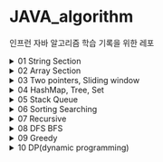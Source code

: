 # JAVA_algorithm

인프런 자바 알고리즘 학습 기록을 위한 레포

<details>
<summary>01 String Section</summary>
<div markdown="1">

### 01-01 
- FindChar
- 문자열 안에서 특정 문자 찾는 문제
- 자바는 String에 대해서 for each 지원 안함 String의 메소드를 사용하여 char Array로 바꿀 수 있음! 바꿔서 enumeration controll 하자
- Character 클래스에 (Wrapper class) 여러 유용한 static method있다! 눈에 띌 때마다 정리하자 
```java
c = sc.next().charAt(0); //캐릭터는 이렇게 입력받기
String.toCharArray(); //문자열을 캐릭터의 배열로! 향상된 for문에 유용
Character.toLowerCase(c); //캐릭터를 소문자로 
```
### 01-02
- UpperLowerTrans
- 문자열의 대소문자 반전시키는 문제  
- char와 integer는 compatible 하다는 점을 이용하여 문제 풀 수도 있음
  - 즉 아스키 코드로 가능하다는 말
  - 대문자는 아스키코드 65 < c < 90
  - 소문자는 아스키코드 97 < c < 122
```java
//빈문자열에 붙여넣기 신공! 유용하게 쓰이는 편
//Stirng에서는 +연산자가 오버로딩 되니까.. 빈 문자열 만들어 놓고 정답을 붙여나갈 수 있다.
String answer = "";
```
### 01-03
- LongestWord
- 입력된 문장 속 가장 길이가 긴 단어 찾는 문제 
- 최댓값 알고리즘 -> max를 갱신해나가는 방식으로 풀 수 있다. 
- 문자열을 받아서 그 안의 단어들을 어떻게 tokenize해나갈 것인가? 
  1. str.split(" ") String[] 를 반환한다. 다만 스플릿 하는 문자가 여러개 이어져 있을 경우 배열에 빈문자열로써 포함 시킨다
  2. indexOf()의 연속적 사용
```java
//첫번째 방법
String[] str_arr = str.split(" ");

//두번째 방법 indexOf는 못찾으면 -1 반환하기에
while(str.indexOf(" ") != -1) {
    //substring 을 통해 잘라나간다.
}
```
### 01-04 
- ReverseWord
- 문자열 뒤집기
- 자바에서 스트링에 대한 연산을 한다면 객체가 수정되는 것이 아니라 새로운 객체가 계속해서 만들어짐
- 프로그래밍 언어론 관점에서 자바는 primitive 타입이 아닌 클래스 타입에 대해서는 referential value model을 사용하기 때문
- String Builder는 인자로 받은 문자열에 대해 여러가지 연산을 제공하며 객체를 효율적인 방법으로 사용한다
- 마구 만들어내지 않음

```java
//1. StringBuilder 클래스 사용
//StringBuilder 생성하고 인자로 넘긴 String에 대해 reverse메소드 적용 toString으로 찍어본다.
StringBuilder stbd = new StringBuilder(s);
stbd.reverse().toString();
//2. char단위 스왑하며 reverse하기
while (lt < rt) { //문자열의 길이가 홀수든 짝수든 상관없다
    tmp = str[lt];
    str[lt] = str[rt];
    str[rt] = tmp;
    lt++;
    rt--;
}
//다양한 primitve타입을 String으로 캐스트해주는 valueOf메소드 
String s = String.valueOf(str);
```
### 01-05
- SpecificReverse
- 특정 문자 뒤집기
```java
while (lt < rt) {     
        //알파벳이 아니라면 스왑하지 않는다.
        if (!Character.isAlphabetic(str[lt])) {
            lt++;
            continue;
        } else if (!Character.isAlphabetic(str[rt])) {
            rt--;
            continue;
        }
        tmp = str[lt];
        str[lt] = str[rt];
        str[rt] = tmp;
        lt++;
        rt--;
}
```
### 01-06
- RepeatedDelete
- 문자열에서 중복된 캐릭터 제거하고 출력 (기존의 순서 유지)
- 방법 1
  - Set은 중복이 없다는 점을 이용 (나의 방법)
  - Set.Contians를 통해 지금까지 나왔던 적이 있는 지 확인한다.
- 방법 2
  - indexOf()를 이용
  - 지금 살펴보는 위치의 char가 indexOf로 검색한 위치와 다르다면 처음 나온것이 아님을 이용
```java 
//방법 1
Set<Character> charSet = new HashSet<>();
for (char c : str) {
    //set에 들어있다면 패스
    if (charSet.contains(Character.valueOf(c))) {
        continue;
    }
    //set에 들어있지 않으면 char하나 출력 
    System.out.printf("%c", c);
    charSet.add(c);

}
//방법 2
for (int i = 0; i < str.length; i++) {
    //현재 보고 있는 인덱스와 indexOf를 이용하여 확인한 인덱스가 같다면 처음 나온 것
    //다르다면 처음 나온 것이 아님
    if (i == s.indexOf(s.charAt(i))) {
        System.out.printf("%c", s.charAt(i));
    }
}
```
### 01-07
- PalindromeCheck
- 회문 문자열인지 검사
- 방법 1
  - reverse시키고 String.equals 메소드 사용
- 방법 2 
  - 대칭되는 인덱스 자리끼리 같은지 확인 
```java
while (lt < rt) {
    //인덱스의 대칭되는 자리에 같지 않은게 있으면 palindrom 아님
        if (str.charAt(lt) != str.charAt(rt)) {
            System.out.println("NO");
            return;
        }
        lt++;
        rt--;
}
```
### 01-08
- SpecificPalindrome
- 회문 문자열인지 검사하는 알고리즘 but 특수문자 무시
- 특수문자 제거 방법 1
  - 빈문자열에다가 하나씩 검사하면서 붙여넣기
- 특수문자 제거 방법 2
  - String.replaceAll메소드 이용 정규식으로 해결
```java 
//특수문자 제거 방법 1
//String parsing 
//es는 특수문자를 제외한 문자열을 가지게 된다.
for (int i = 0; i < str.length(); i++) {
    if (!Character.isAlphabetic(chars[i])) {
        continue;
    }
    es += chars[i];
}
//특수문자 제거 방법 2
str.toLowerCase().replaceAll("[^A-Z]", ""); //정규식 이용! 

```
### 01-09
- NumericExtract
- 문자열 사이에서 숫자만 추출해서 '자연수로' 만들기
- 방법 1.
  - 문자열 받고 정규식이용해서 숫자 아닌 것들 거르기
  - Integer.parseInt 혹은 Integer.valueOf로 문자열 정수로 캐스트
- 방법 2. 
  - 문자열 char의 배열로 만들기
  - Character.isDigit사용해서 숫자라면 10 곱해나가면서 더한다. 
```java 
//방법 1
str = str.replaceAll("[^0-9]", "");
System.out.println(Integer.valueOf(str));
//방법 2
for (char c : chars) {
      if (Character.isDigit(c)) {
          answer = (answer * 10) + (c - 48)
      }
}

```
### 01-10
- InterChar
- 문자열과 char가 입력되면 문자열의 각 인덱스에서 문자까지 최소로 떨어진 거리가 얼마인지 찾기

```java
for (int i = 0; i < str.length; i++) {
        int cnt = 0;
        lt = i;
        rt = i;
        //그 자리에 찾는게 있다면 거리는 0
        if (str[i] == c) {
            System.out.printf("%d ", cnt);
            continue;
        }
        //그렇지 않다면 반복문 진입
        //먼저 왼쪽 오른쪽으로 한칸씩 옮겨서 찾는 문자가 있는지 확인해본다. 
        //왼쪽이든 오른쪽이든 먼저 발견하면 그게 최솟값 출력하고 다음 루프로! 
        while (true) {
            cnt++;
            //인덱스가 유효하다면 왼쪽으로 한칸 옮겨서 우리가 찾는 문자가 있는지 확인해본다.
            if (lt-cnt >= 0 && lt-cnt < str.length) {
                if (str[lt-cnt] == c) {
                System.out.printf("%d ",cnt);
                break;
                }
            }

            //인덱스가 유효하다면 오른쪽으로 한칸 옮겨서 우리가 찾는 문자가 있는지 확인해본다.
            if (rt + cnt >= 0 && rt + cnt < str.length) {
                if (str[rt + cnt] == c) {
                System.out.printf("%d ", cnt);
                break;

                }
            }

        }
}
    
```
### 01-11
- Compress
- 같은 문자가 여러번 반복되면 하나로 출력하고 뒤에 횟수 찍기 (하나일때는 생략)
```java 
for (int i = 1; i < str.length(); i++) {
    //이전 문자와 현재 문자가 같다면 cnt++
    if (str.charAt(i) == prev) {
        cnt++;
    }
    //같지 않다면 cnt가 1인지 그보다 큰지 확인하고 분기
    else {
        //cnt가 1이 아니라면 결과에 덧붙여야 함 
        if (cnt != 1) {
            res += cnt;
        }
        //현재 다른 문자가 나온 상태임
        //다른 문자 res에 붙여주고 prev를 현재 문자로 바꾸고 cnt를 1로 다시 설정 
        res += str.charAt(i);
        prev = str.charAt(i);
        cnt = 1;
    }
}
```
### 01-12
- Crypto
- 암호 변환 문제
- replaceAll을 사용하지 않아도 전부 바꿀 수 있다. 정규식 유무의 차이
- subString(beg, end) 는 beg부터 end-1까지를 자른다. 
```java 

//정규식으로 암호 이진수로 바꾸기 
cryp = cryp.replace('*', '0').replace('#', '1'); 

//char개수 만큼 substring으로 자르고 parseInt이용해서 2진수로 바꾸기
//후에 char로 캐스팅, res에 붙인다.
for (int i = 0; i < cnt; i++) {
    subCryp = cryp.substring(i * 7, i * 7 + 7); //substring의 end index는 두번째 인자 -1 까지
    int ch = Integer.parseInt(subCryp, 2); //두번째 인자가 진법 
    res += (char)ch;
} 
```
</div>
</details>

<details>
<summary>02 Array Section</summary>
<div markdown="1">

### 02-01
- PrintMax
- N개의 정수를 입력받아 자신의 앞수보다 큰 수만 출력하는 프로그램
- 자바는 primitive type에 대해서는 value model of variables를 사용 
- Reference model에 대해서는 reference model of variables를 사용
- 요러한 차이 때문에 Wrapper 클래스 라는 것이 나왔다.
  - primitive 타입은 null 처럼 값이 없다는 것을 표현할 수 없음 또한 컬렉션에서 generic에 primitive type을 사용할 수 없음
  - 이에 wrappe class 등장
- 자바는 shortcut evaluation 지원
```java
int cnt = sc.nextInt();
for (int i = 0; i < cnt; i++) {
    arr.add(sc.nextInt()); //primitive type이 자동으로 boxing되어서 arrayList에 들어간다.
    if (i == 0 || arr.get(i - 1) < arr.get(i)) { //Short cut eval
        System.out.printf("%d ", arr.get(i));
    }
}
```
### 02-02
- VisibleStudent
- 학생들의 키를 담은 배열이 주어졌을 때 맨 앞에서 몇명이 보이는지 찾는다.
- O(n)으로 해결할 수 있다! subMax를 갱신 시켜나간다! 
  - 사실 요게 핵심 안그러면 시간초과 남 
- subMax는 현재 보고 있는 인덱스의 전 학생들 중 가장 큰 키값
  - subMax보다 커야지만 현재 인덱스의 학생이 보인다. 
```java
ArrayList<Integer> arr = new ArrayList<>();
arr.add(sc.nextInt());
subMax = arr.get(0); //맨 앞은 항상 보임 subMax 갱신
res++; //맨 앞은 항상 보임 
for (int i = 1; i < cnt; i++) {
    arr.add(sc.nextInt());
    if (subMax < arr.get(i)) { //현재 보는 학생이 subMax보다 크다면
        subMax = arr.get(i); //subMax갱신
        res++; //보이는 학생 ++
    }
}
System.out.println(res);

```
### 02-03
- Rcs
- 횟수만큼 가위바위보 각 set마다 누가 이겼는지 찾기
- switch문 사용해서 해결
- 프로그래밍 언어론적 생각
  - 왜 switch가 더 유용한가?
  - compiler가 점프할 테이블을 만들어놓고 빠르게 처리할 수 있기 때문
  - 즉 효율적인 타겟코드를 만들어낼 수 있기 때문이다. 일일히 비교하는 것 보다 효율적임 
### 02-04
- Fibonachi
- 재귀적인 방법과 반복문으로 해결하는 방법이 있다는 거 일단 remind하자
- 아래는 배열로 O(n)으로 해결한 것 
- recursion 하더라도 tail recursion 형태이기는 하지만 부담이 되기는 함 
```java
package algorithm_ex.about_array;

import java.util.ArrayList;
import java.util.Scanner;

public class Fibonachi {
    public static void main(String[] args) {
        Scanner sc = new Scanner(System.in);

        int cnt = sc.nextInt();
        ArrayList<Integer> fib = new ArrayList<>();
        fib.add(1);
        fib.add(1);
        for (int i = 2; i < cnt; i++) {
            fib.add(fib.get(i - 1) + fib.get(i - 2));
        }

        for (int n : fib) {
            System.out.printf("%d ", n);
        }
    }
}

```
### 02-05
- PrimeNumber
- 에라토스테네스의 채 
- 주어진 숫자 보다 작은 수 중 소수의 개수 구하기
- bruteforce하게 소수인지 따지면 시간 초과 나온다
- 소수로 확정된 수의 배수는 소수가 아님을 이용하는 것이 에라토스테네스의 채 
  - 작은 소수의 배수들부터 지워나가면 찐 소수만 남는다. 왜? 자기보다 작은 소수의 배수를 지웠는데 소수로 남아있다는 것은 자기보다 작은 수가 자신의 약수가 되지 않았다는 뜻
```java
package algorithm_ex.about_array;

import java.util.ArrayList;
import java.util.Scanner;

public class PrimeNumber {

  public static void main(String[] args) {
    Scanner sc = new Scanner(System.in);
    int num = sc.nextInt();
    int cnt = 0;
    ArrayList<Boolean> eras = new ArrayList<>();

    //에라토스테네스 채 초기화
    eras.add(false);
    eras.add(false);
    for (int i = 2; i <= num; i++) {
      eras.add(true);
    }

    for (int i = 0; i < eras.size(); i++) {
      if (eras.get(i)) {
        //소수의 배수들은 소수가 아님 걸러낸다!
        for (int j = i*2; j <= eras.size(); j += i) {
          eras.set(j, false);
        }
      }
    }

    for (int i = 0; i < eras.size(); i++) {
      if (eras.get(i)) {
        cnt++;
      }
    }
    System.out.println(cnt);

  }

}
```
### 02-06
- ReversePrime
- 주어진 숫자를 뒤집은 숫자가 prime인지 확인하기
```java
/*
뒤집는 방식은 StringBuilder.reverse 쓰든가 아니면 while(lt<rt) 쓰든가
둘 중 하나 골라서 사용하자 나는 두가지 다 실습 해봄
isPrime은 간단하게 구현해도 좋다
 */
public static boolean isPrime(int num) {
        if (num == 0 || num == 1) {
            return false;
        }
        if (num ==2 ) {
            return true;
        }
        for(int i =2;i<num; i++){
            if(num%i==0){
            return false;
        }
    return true;
}
//손코딩으로 풀라고 하면 숫자를 어떻게 뒤집어야 할까?
public static int reverseInt(int num) {
    int tmp = num;
    int res = 0;
    while(tmp>0) {
        res = res*10 + tmp%10;
        tmp = tmp/10;
    }
    return res;
}
```
### 02-07
- CalcScore
- ox문제의 채점을 가중치를 포함해서 (연속 득점은 추가점수가 있다) 계산하기
```java
for (int i = 0; i < cnt; i++) {
    if (sc.nextInt() == 1) {
        score += (++point);
    } else {
        point = 0;
    }
}
System.out.println(score);
```
### 02-08
- Ranking
- 점수 배열 주어지면 배열 순서를 유지한 상태의 등수 구하기
- 이중 반복으로 해결! 
```java
for (int i = 0; i < cnt; i++) {
    int score = arr.get(i);
    int rank = 1;
    for (int j = 0; j < cnt; j++) {
        if (i == j) {
        continue;
        }
        if (score < arr.get(j)) {
            rank++;
        }
    }
    System.out.print(rank + " ");
}

```
### 02-09
- GridMaxSum
- 격자판의 sum 중 가장 큰 sum 구하기
- rowSum과 columnSum, 그리고 diagnolSum을 모두 구하고 그 중 최대를 찾는다.
```java
int subMax = Math.max(dMaxSum, rMaxSum);
int res = Math.max(subMax, cMaxSum);
System.out.println(res);
```


### 02-10
- Ridge
- 2차원 배열에서 봉우리 개수 구하기 (상하좌우보다 크다면 봉우리)
- 조건문 잘세우면 끝
```java
for (int i = 1; i < size-1; i++) {
    for (int j = 1; j < size-1; j++) {
        if (map[i][j] > map[i - 1][j] && map[i][j] > map[i][j - 1] && map[i][j] > map[i + 1][j] && map[i][j] > map[i][j + 1]) {
            cnt++;
        }
    }
}
System.out.println(cnt);
```

### 02-11
- TempPres
- 임시반장 정하기
- 다른 학생과 한번이라도 같은 반이었던 학생이 가장 많은 학생이 임시 반장으로 선정
```java

//i학생과 j학생은 한번이라도 같은 반이었던 적이 있는가?
for (int i = 0; i < size; i++) {
    int cnt = 0;
    for (int j = 0; j < size; j++) {
        if (i == j) {
            continue;
        }
        for (int k = 0; k < 5; k++) {
            if (arr[i][k] == arr[j][k]) {
                cnt++;
                break;
            }
        }
    }
    if (cnt > cmax) {
        cmax = cnt;
        pres = i+1;
    }

}
System.out.println(pres);
```
### 02-12
- Mentor
- 멘토링 가능한 경우의 수
- 문제 꼼꼼히 읽고 파악하는 것이 우선이다는 교훈을 주는 문제 ..
- 또한 문제 내에서 표시하는 학생번호와 나의 인덱스 번호 맞추자 
  - 나는 0번째부터 시작하는데 문제의 입력에서는 1번째 학생이 시작임 .. 맞춰야 함 
```java
//학생들의 모든 경우의 수를 돌며 멘토링이 가능한지 여부 메소드로 확인
int count = 0;
for (int i = 1; i<=num_of_student; i ++) { //i -> mento
    for (int j = 1; j<=num_of_student; j++) { //j -> menti
        if( i==j) continue;
        if(ableToTeach(i,j,test_res)) count++;
    }
}

```

</div>
</details>

<details>
<summary>03 Two pointers, Sliding window </summary>
<div markdown="1">

### 03-01
- TwoPointSort
- 두개의 배열 합병 과정에서 투포인터 사용해서 정렬하기
```java
//한쪽이 끝까지 갈 때 까지
 while (index1 < arr1.size() && index2 < arr2.size()) {
      if (arr1.get(index1) > arr2.get(index2)) {
          res.add(arr2.get(index2));
          index2++;
      } else {
          res.add(arr1.get(index1));
          index1++;
      }
  }
 //한쪽이 끝까지 갔다면 짜투리 이어 붙이기 
  if (index1 == size1) {
      for (int i = index2; i < size2; i++) {
          res.add(arr2.get(i));
      }
  } else if (index2 == size2){
      for (int i = index1; i < size1; i++) {
          res.add(arr1.get(i));
      }
  }

```

### 03-02
- SameElementSort
- 공통원소 구하기
- Arrays.sort, Collections.sort
- 손코딩으로 코딩 구현하는 것도 .. 연습하자
- index1과 index2로 이루어지는 투포인터 알고리즘이 핵심이다.
```java
ArrayList<Integer> res = new ArrayList<>();
while (index1 < arr1.length && index2 < arr2.length) {
    if (arr1[index1] == arr2[index2]) {
        res.add(arr1[index1]);
        index2++;
        index1++;
    } else if (arr1[index1] < arr2[index2]) {
        index1++;
    } else {
        index2++;
    }
}

```
### 03-03
- MaximumSales
- 주어진 윈도우 범위내에서 최대 매출 찾기
- 이중 반복이 아닌 단일 반복으로 가능
- 첫번째를 빼고 끝에를 더함으로써
- 인덱스가 헷갈릴때는 특정 수를 생각해서 해결하자
```java
for (int i = winSize; i < daySize; i++) {
    winSum -= arr.get(i-winSize);
    winSum += arr.get(i);
    if (winSum > maxSale) {
        maxSale = winSum;
    }
}

```
### 03-04
- ContinuousNum
- 연속 부분 수열
- 부분 수열의 시작이 어디냐로 케이스 분류 하는 것이 핵심
- 겹치지 않도록 케이스 분류를 설계단계에서 잘 하면 문제가 쉬워진다.
```java
//가능한 부분 수열을 구할 때 case 나누는 것을 시작 지점으로 나눈다.
//즉 0번째 인덱스에서 시작해서 나올 수 있는 부분수열이 가능한지 따지고
//1번째 인덱스에서 시작해서 나올 수 있는 부분수열이 가능한지 따지는 순으로 쭉쭉 나간다.
for (int i = 0; i < size; i++) {
    int subSum = 0;
    for (int j = i; j < size; j++) {
        subSum += arr.get(j);
        if (subSum == objSum) {
            cnt++;
            break;
        } else if (subSum > objSum) {
            break;
        }

    }
}

```
### 03-05
- ContinuousNumSum
- 연속 부분 수열의 합이 특정 수가 되는 경우의 수 구하기
- 이것도 시작이 어디냐로 케이스 분류
- 절반까지만 돌면 된다.
```java

for (int i = 1; i <= objNum / 2; i++) {
    int subSum = 0;
        for (int j = i; j < objNum; j++) {
            subSum += j;
            if (subSum == objNum) {
                cnt++;
                break;
            }
            if (subSum > objNum) {
                break;
            }
        }
}

```
### 03-06 
- MaxLength
- 연속 부분 수열 어려웠던 문제...
- 결국 두번째에 풀때에도 예전 코드 보고서야 쓸 수 있었다 
- 생각해보면 쉬운데 내가 이 방법을 쉽게 떠올리지 못함 유의해서 보자
- 결국 이것도 전에 문제들과 비슷하게 어디에서 시작하는 1이 가장 길까를 생각해보면 된다. 
- case 분류가 핵심! 
- case 분류를 하냐 안하냐에 따라 시간복잡도 차이 엄청나다! 

```java 
for (int i = 0; i < size; i++) {
    int num = sc.nextInt();
    arr.add(num);
}
//어디에서 시작하는 1이 가장 긴 1이 나올 수 있을까
//lt로부터 시작해서 찬스를 소모하여 rt까지 만든 연속되는 1의 길이를 확인해 보자
for (int lt = 0; lt < size; lt++) {
    int rt=lt;
    while (uChance < chance && rt<size) { //아직 찬스가 남아있다면 계속
        if (arr.get(rt) == 0) {
            uChance++;
        }
        rt++;
    }
    while (rt < size) {
        if (arr.get(rt) == 0) {
            rt--;
            break;
        } else {
            rt++;
        }
    }
    res = Math.max(res, rt - lt + 1);
    uChance = 0;
}


```

</div>
</details>


<details>
<summary>04 HashMap, Tree, Set </summary>
<div markdown="1">

### 04-01
- ClassPresident
- 해쉬맵을 이용한 학급회장 구하기
- HashMap 사용법을 익히자 
```java
map.get(key); // key값에 해당하는 value를 가져온다
map.getOrDefault(key,0) // key값이 맵에 없다면 0을리턴해라
for (char x : map.keySet()) {
    System.out.println(x + map.get(x))
    //이런식으로 모든 키를 찾아볼 수 있따.
}
map.containsKey(key) // 불타입 리턴 있는지 없는지
map.size // 들어있는 개수
map.remove(key) // key를 삭제함과 동시에 그 키가 가지고 있는 value를 팝한다

```
### 04-02
- Anagram
- 두 문자열이 아나그램인지 판별하기
- 맵하나 만들고 하나의 문자열에 대한 정보 넣는다 <Character, Integer>
- 다른 문자열에 대해 map의 value 줄여나가 본다
- 0이면 아나그램 아니면 아나그램 아님
```java
for (int i = 0; i < s1.length(); i++) {
    map.put(s1.charAt(i), map.getOrDefault(s1.charAt(i), 0) + 1);
}
for (int i = 0; i < s2.length(); i++) {
    map.put(s2.charAt(i), map.getOrDefault(s2.charAt(i),0) - 1);
}

for (Character c : map.keySet()) {
    if (map.get(c) != 0) {
        System.out.println("NO");
        return;
    }
}
System.out.println("YES");
```
### 04-03
- TypeOfSales
- 매출액의 종류
- Window Size가 주어졌을 때 해당 윈도우 안에 매출액의 종류가 몇개인지를 체크
- 윈도우를 한칸씩 옮기며 출력하는 문제
- 이중 포문으로 하면 시간초과
- 단일 for문으로 양 끝값을 건드리며 해결할 수 있다!!! 
- 이중 포문을 단일 포문으로 줄일 수 있다 -> 이걸 알아야 함 
- 뭔말인지 모르겠으면 코드 한번 보라 미래의 나여
```java
for (int i = 0; i < K; i++) {
    int num = arr.get(i);
    map.put(num, map.getOrDefault(num,0) + 1);
}
System.out.print(map.size() + " ");
for (int i = K; i < arr.size(); i++) {
    int num = arr.get(i);
    map.put(num, map.getOrDefault(num, 0) + 1);
    num = arr.get(i - K);
    if (map.get(num) == 1) {
        map.remove(num);
    }
    else {
        map.put(num, map.get(num)-1);
    }
    System.out.print(map.size() + " ");
}

```

### 04-04
- AllAnagram
- Window size만큼의 부분문자열을 모두 구하여 대상 문자열과 아나그램인지 비교
- 아나그램이 몇개인지 세어보자
- 이번에도 '앞을 자르고 뒤를 붙인다'는 개념으로 이중 반복문을 하나의 반복문으로 줄일 수 있음을 배울 수 있었다.
  - window size가 고정이 되면 단일 반복문이 가능하다는 것! 
```java
//이전 문제에서도 활용했었던 알고리즘, 아나그램인지 확인하는 메소드
public static boolean isAnagram(String s1, String s2) {
    Map<Character, Integer> map = new HashMap<>();
    for (int i = 0; i < s1.length(); i++) {
        char key = s1.charAt(i);
        int val = map.getOrDefault(key, 0);
        map.put(key, val + 1);
    }
    for (int i = 0; i < s2.length(); i++) {
        char key = s2.charAt(i);
        int val = map.getOrDefault(key, 0);
        map.put(key, val - 1);
    }
    for (char c : map.keySet()) {
        int val = map.get(c);
        if (val != 0) {
            return false;
        }
    }
    return true;
}
//부분 문자열과 대상 문자열이 아나그램인지 하나씩 확인해나가는 부분
int maxIdx = s1.length();
int startIdx = s2.length();
for (int i = startIdx; i < maxIdx; i++) {
    subString = subString.substring(1) + s1.charAt(i);
    //System.out.println("subString = " + subString);
    if (isAnagram(subString, s2)) {
        cnt++;
    }
}
System.out.println(cnt);

```

### 04-05
- KMax
- 주어진 숫자 중 3개의 숫자를 뽑아 나올 수 있는 모든 경우의 수 중 그 합이 K번째로 큰 수를 찾아라
- 삼중 루프로 모든 경우의 수를 구하면 된다.
- TreeSet을 사용하면 중복이 제거되고 자동으로 정렬 된다 (RedBlackTree)
```java

Set<Integer> sums = new TreeSet<>();
for (int i = 0; i < arr.size(); i++) {
    for (int j = i + 1; j < arr.size(); j++) {
        for (int k = j + 1; k < arr.size(); k++) {
            int sum = arr.get(i) + arr.get(j) + arr.get(k);
            sums.add(sum);
        }
    }
}
if (sums.isEmpty()||sums.size() < K) {
    System.out.println("-1");
    return;
}
Object[] objects = sums.toArray();
int maxIdx = sums.size() - 1;//제일 큰 수
Object object = objects[maxIdx - K + 1];
System.out.println(object);
 
```
</div>
</details>

<details>
<summary>05 Stack Queue </summary>
<div markdown="1">

### 05-01
- BraceCheck
- 올바른 괄호인지 확인
- '(' 가 들어오면 스택에 넣는다.
- ')' 가 들어오면 스택에서 팝한다 팝했을 때 있으면 괄호하나 닫힌것 없으면 괄호 오류
- 루프 끝내고 왔을 때 스택의 사이즈가 0이면 올바른 괄호 구성
- 스택에 남아있는게 있다면 닫히지 못한 괄호가 있음을 의미


닫는 괄호의 짝은 스택의 제일 상단이다. 
```java
//stack의 여러 메소드
stack.push();
stack.pop();
stack.isEmpty(); //boolean 반환

```

### 05-02
- IgnoreBrace
- 괄호 속 문자 제거
- 주구장창 스택에 넣다가 ')'가 들어왔을 경우 stack에 '('가 있는지 확인
  - 있다면 '(' 꺼낼때까지 팝
  - 없다면 걍 stack에 넣는다.

```java
for (int i = 0; i < str.length(); i++) {
        char c = str.charAt(i);
        if (c == ')') {
            if (stack.contains('(')) {
                while (stack.pop() != '(');
                continue;
            }
        }
        stack.push(c);
}
```

### 05-03
- PuppetDraw
- 카카오 기출
- 인형 뽑고 바구니에 담기
- 잘 안되는게 있을 때 출력 적절히 뽑아보며 수정하는 거 완전 능력임 이거 길러야 함 

```java
for (int move : moves) {

    //크레인이 0이 아닌 인형을 발견할 때까지 내려간다.
    for (int i = 0; i < size; i++) {
        if (board[i][move] == 0) {
        continue;
        }
        //여기로 왔다는 것은 0이 아닌 것을 발견하였다는 것 버켓에 넣을 것임 
        //버켓에 들어가게 될 인형의 종류: type
        int type = board[i][move];
        board[i][move] = 0;

        //버켓이 비어있거나 버켓에 맨 위에 담겨있는 인형의 종류가 내가 넣으려는 인형의 종류와 다르다면
        //그냥 넣으면 된다.
        if (bucket.empty() || bucket.peek() != type) {
            bucket.push(type);
            //break해야 된다.. 반복문 돌지 않도록! 이런 부분 빠릿하게 생각해낼 수 있어야.. 
            break;
        } else if (bucket.peek() == type) {
            //넣으려는 인형이 꼭대기에 있는 인형과 일치한다면
            //pop하고 두개가 없어졌음을 명시
              bucket.pop();
              cnt = cnt + 2;
              break;
        }
    }
}
```

### 05-04
- Postfix
- 후위 연산 계산기 만들기
- 캐릭터를 문자로 바꿀 때 48을 빼자 

```java
for (int i = 0; i < calc.length(); i++) {
        int c = calc.charAt(i);
        //숫자가 들어왔을 경우
        if (Character.isDigit(c)) {
            stack.push(c-48);
        }
        //계산식이 들어왔을 경우
        else {
            int sec = stack.pop();
            int first = stack.pop();
            switch (c) {
                case '+':
                    //System.out.println("first = " + first);
                    //System.out.println("sec = " + sec);
                    stack.push(first + sec);
                    break;
                case '-':
                    stack.push(first - sec);
                    break;
                case '*':
                    stack.push(first * sec);
                    break;
                case '/':
                    stack.push(first / sec);
                    break;
                default:
                    System.out.println("NoSuch Operator");
                    break;
            }
        }
}

```

### 05-05
- CuttingStick
- 쇠막대 절단기
- 작은 아이디어로 문제를 편하게 할 수 있다.
- 꼼꼼한 설계 (case분류 확실하게 빈틈없이) 중요

```java
for (int i = 0; i < placeInfo.length(); i++) {
    //System.out.println(stack);
    char c = placeInfo.charAt(i);
    //System.out.println("res = " + res);
    if (c == '(') {
        stack.push(c);
        res++;
    } else {
        if (stack.peek() == '(') {  
            res--;
            stack.pop();
            stack.push('*');
            res += countStick(stack);
        } else {
            while (stack.pop() != '(');
            //이전의 '('와 헷갈리지 않도록 구분자 '*'추가! 
            stack.push('*');
        }
    }
}
```

### 05-06
- SaveDeer
- 누가 공주를 구할까
- 큐로 풀면 된다는 것을 알면 코드 확 준다
  - 번호를 외친 넘들을 맨뒤로 보내버리면 되니까 큐를 사용하면 좋겠다고 알 수 있어야 함!

```java
//큐 관련 여러 메소드
Queue<Integer> Q = new LinkedList<>(); // 큐선언은 이렇게
Q.offer(x); // x를 큐에 넣는다. enqueue
Q.poll(); // 나와야 될 것을 꺼낸다. dequeue
Q.peek(); // 꺼내지 않고 젤 앞에 있는 거 확인 한다. 나와야 될 지점에서
Q.size();
Q.contains(x); // 불타입 리턴
```

### 05-07
- Course
- 교육과정 설계
- 큐를 써야 할 필요는 없어 보임
- indexOf로 순서가 맞추어 졌는지 확인

```java
for (char c : essentialArr) {
    int curIdx = schedule.indexOf(c);
    if (preIdx >= curIdx || curIdx == -1) {
        System.out.println("NO");
        return;
    }
//System.out.println("preIdx = " + preIdx);
//System.out.println("curIdx = " + curIdx);
    preIdx = curIdx;
}
System.out.println("YES");
```

### 05-08
- Emergency
- 응급실 m번째 환자는 몇번째로 진료를 받을까
- 시키는대로 하면 되는데 1과 0차이.. 0과 -1차이 요거 빠삭하게 설계해야 함 ..
- 기계적으로 할 수 있을 때까지 많은 연습 필요하다.
- 큐에 넣을 것을 객체로 설정하는 아이디어 생각해내면 훨씬 편하다.
  - Queue<Person>
```java
while (!mCured) {
    //현재 보고 있는 환자의 위험도
    Integer cur = q.poll();

    //대기 순번 중 최대 위험도 환자 구하기
    int listMax = getMax(q);

    //치료 못함
    if (cur < listMax) {
        q.offer(cur);
        if (M == 0) {
            M = q.size() - 1;
            continue;
        }
        M--;
        continue;
    }
    //치료 함
    else {
        //치료 한게 M이라면
        if (M == 0) {
            System.out.println(cnt);
            return;
        } else {
            cnt++;
            M--;
        }
    }
}
```
 
</div>
</details>


<details>
<summary>06 Sorting Searching </summary>
<div markdown="1">

### 06-01 
- SelectSort
- 선택정렬 
```java
// 1. 최솟값을 찾는다. 
// 2. 최솟값과 0번째 인덱스 교환
// 3. 0번째를 제외한 나머지에서 최솟값을 찾는다.
// 4. 최솟값을 1번째 인덱스와 교환 
// 5. 이렇게 쭉쭉 idx와 최솟값을 바꿔치기 해나간다. swap

package algorithm_ex.sorting_searching;

import java.util.ArrayList;
import java.util.Scanner;

public class SelectSort {

  public static void main(String[] args) {
    Scanner sc = new Scanner(System.in);
    int size = sc.nextInt();
    ArrayList<Integer> arr = new ArrayList<>();
    for (int i = 0; i < size; i++) {
      arr.add(sc.nextInt());
    }

    //select sort
    int idx = 0;
    while (idx < size) {
      int min = Integer.MAX_VALUE;
      int minIdx = -1;
      //idx부터 끝까지 중에서 가장 작은 놈 찾아서 idx자리에 집어넣을 것
      for (int i = idx; i < size; i++) {
        if (arr.get(i) < min) {
          min = arr.get(i);
          minIdx = i;
        }
      }
      Integer tmp = arr.get(idx);
      arr.set(idx, min);
      arr.set(minIdx, tmp);
      idx++;

    }
    for (Integer integer : arr) {
      System.out.print(integer+" ");
    }

  }
}


```


### 06-02
- BubbleSort
- 버블 정렬
- i for 문의 의미와 j for문의 의미 잘 기억해두자 헷갈린다.
- i for 문에서 i번째 루프를 돌고 있다는 것은? -> 오른쪽에서 i번쨰 까지 정렬이 완료
- j for 문은 오른쪽에서 i번째 까지 정렬이 완료 되었으니 그전까지만 버블 비교
```java
package algorithm_ex.sorting_searching;

import java.util.ArrayList;
import java.util.Scanner;

public class BubbleSort {

  public static void main(String[] args) {
    Scanner sc = new Scanner(System.in);
    int size = sc.nextInt();
    ArrayList<Integer> arr = new ArrayList<>();
    for (int i = 0; i < size; i++) {
      arr.add(sc.nextInt());
    }

    for (int i = 0; i < size; i++) {
      for (int j = 0; j < size-i-1; j++) {
        if (arr.get(j) > arr.get(j + 1)) {
          //swap
          int tmp = arr.get(j);
          arr.set(j, arr.get(j + 1));
          arr.set(j + 1, tmp);
        }
        //System.out.println("arr = " + arr);

      }

    }
    System.out.println(arr);

  }
}

```

### 06-03
삽입 정렬
```java
//2번째 원소부터 시작하여 현재보고 있는 인덱스보다 왼쪽을 정렬시켜나간다는 개념
//현재 보고 있는 인덱스보다 왼쪽을 살펴보며 자기가 들어갈 위치에 삽입 나머지는 한칸씩 밀어낸다.
//개인적으로 어려웠던 알고리즘 gg 침.. 다시 철저히 공부하자
//j를 밖에다 써야하는 이유는 곰곰히 생각해봤는데 저 조건에 걸리지 않고 j루프가 다끝날때까지 조건에 해당되지 않는 경우가 있기 때문일 것 같음

public static void insertionSort(int[] arr) {
    for (int i = 1; i<arr.length; i++) {
        int tmp = arr[i],j;
        for (j = i-1; j>=0; j--) {
            if (arr[j] < tmp) {
                break;
            }
            else {
                arr[j+1] = arr[j];
            }
        }
        arr[j+1] = tmp;
    }
}
```




### 06-04
LRU를 거치고 캐쉬의 stat 찍기
```java
//삽입정렬에서 사용되었던 배열 미루기 기술 기억하자! 
//옮겨야 하는 애를 템프로 두고 쭉쭉 미루고 tmp에 담긴애는 0번째 인덱스로! 
//hit와 miss를 if else로 구분!

//ArrayList에서 list.set(2,5)이런식으로 하면 알아서 밀어준다!? 몰랐음 요거 이용하면 쉽게 풀 수 있지만 알고리즘 자체에 집중하기 위해서 손코딩 해라 
```

### 06-05
중복확인
```java
//해쉬맵을 사용하니까 시간초과 단박에 해결!?
//어쨋든 O(n)으로 바꾸는 게 중요 set으로 받은 다음에 size를 재봐서 원래 개수인지 비교하는 방식도 가능할 듯 
//근데 신기하긴 하네 해쉬맵도 결국에는 key가 있는지 없는지 확인해야 할텐데 우째서 빠를까

//정렬로도 풀수 있다는 걸 보여주기 위한 문제 
//정렬하고 이웃한 숫자와 같은게 있는지 확인 
Arrays.sort(arr); // 배열 정렬해준다. 오름차순

```

### 06-06
장난꾸러기 속인 애들을 찾아라
```java
//문제 진짜 맘에 안듬
//여튼 어거지로 풀기는 함 첫번째 속이는 아이는 반드시 등장하게 되어있음 
//두번째 속이는 아이는 찾을 수도 못찾을 수도 있음 count한다.
//속이는 아이가 두명 모두 발견되었다면 상황 종료
//속이는 아이가 한명만 발견되었다면 나머지는 오름차순을 어기지 않고 서있음 적절히 찾아주어야 함

//강사왈 정렬을 하면 쉽게 풀린다?
//arr을 깊은 복사한 tmp배열 만든다.
//tmp는 정렬하고 arr[i]와 tmp[i]를 비교 다르다면 속인놈
int tmp = arr.clone(); //깊은 복사 하는 방법
```

### 06-07
좌표 정렬
```java
// 클래스 하나 만들자 Coord
// 시간초과가 무서웠지만 제일 간단한 선택정렬 사용했다. (최솟값을 찾아 왼쪽부터 정렬)
// 조건하나만 x값 같을 때 추가했을 뿐 

//강사 코드
class Point implements Comparable<Point> { //Comparable은 인터페이스
    
    public int x,y;
    Point(int x, int y) {
        this.x = x;
        this.y = y;
    }
    
    @Override
    public int compareTo(Point o) {
        if (this.x == o.x) return this.y - o.y;
        else this.x - o.x;
    }
}
//이후 Collections.sort(arr);
```

### 06-08
이분 탐색 Binary Search
```java
//난 재귀로 풀었당 

//재귀가 아닌 방법

while(lt<=rt) {
    int mid = (lt + rt)/2;
    if (arr[mid] == num) return mid;
    else if (arr[mid] > num) rt = mid -1;
    else lt = mid + 1;
}

```

### 06-09
뮤직비디오 결정 알고리즘
- 결정 알고리즘 : 좁혀 나가서 최고의 답을 찾는다.

우리가 생각하는 범위내에 답이 반드시 있다. -> 결정 알고리즘 

우리가 생각하는 범위가 lt 부터 rt라면 이제 이분검색 해나가면서 답이 될 수 있는 것들을 찾는 것 
답이 될 수 있는 것을 하나 찾았으면 그것 보다 적은 숫자 중에서 또 찾는다.
답이 될 수 없다면 큰쪽에서 찾는다.
```java

//* 1. 용량을 전체 길이 나누기 dvd개수로 설정해두고 가능한지 확인 (이게 최소로 가능한 시나리오)
//* 2. 가능한지 확인은 차근차근 담으면서 용량 초과하면 다음 dvd로 넘기기 dvd를 다썻는데 인덱스가 남아있다면 실패
//* 3. 가능하지 않다면 용량 1만큼 늘리기

```

### 06-10
마굿간 결정 알고리즘

```java

// 답의 범위
lt = stall_loc[1] - stall_loc[0];
rt = stall_loc[num_of_stall - 1] - stall_loc[0];

//배치할 수 있는 말의 마리수 카운트
    public static int count(int[] arr, int dist) {
        int cnt = 1; //배치한 말의 마리수
        int ep = arr[0]; //왜???
        for(int i=1; i<arr.length; i++) {
            if(arr[i]-ep >= dist) {
                cnt++;
                ep = arr[i];
            }
        }
        return cnt;
    }

//왜 첫번째에 배치???
//그리고 미드 값이 유효한지 안한지 모르는데 뭘믿고 나감???
```

</div>
</details>

<details>
<summary>07 Recursive </summary>
<div markdown="1">

### 07-01 
재귀 이용해서 숫자 출력하기
```java
//종료 조건을 잘 설정해야 한다! if else로 구분하는 것이 제일 좋음

public static void printAll(int num) {

        if (num == 0) {
            return;
        }
        printAll(num-1); //아랫문장과의 위치로 인해서 전혀 다른 결과가 나온다!!!
        System.out.print(start+" ");

}
```

- 스택 프레임

스택프레임 안에는 매개변수 정보와 지역변수정보, 그리고 함수가 끝났을 때 복귀주소가 들어있다.

### 07-02
재귀 이용해서 10진수 2진수로 변환하기
- 이진수로 변환하는 방법

![img.png](img.png)


```java
public static void convertToBinaryNum(int num) {

        int q = num/2;
        int r = num%2;
        if (q<=1) {
            System.out.print(q + "" + r);
            return;
        }
        else {
            convertToBinaryNum(q);
            System.out.print(r);
        }
}

```

### 07-03
팩토리얼 구하기 - 재귀
```java
public static int getFactorial(int num) {

        if (num == 1) {
            return 1;
        }
        else {
            return num * getFactorial(num-1);
        }
}

```

### 07-04
피보나치 수열 구하기 - 재귀
```java
private static int getFib(int num) {

        if (num == 1 || num == 2) return 1;
        else return getFib(num - 1) + getFib(num - 2);
}

```
메모이제이션은? 구한 걸 배열에 넣어놓는다 재귀로만 풀면 같은걸 정말 여러번 구함 스택프레임도 엄청 쌓임 

### 07-05
깊이 우선 탐색 - 전위 순회, 중위 순회, 후위 순회
- 깊이 우선 탐색 : alike 미로 길 찾을 때 갈 수 있을 만큼 가고 막히면 백트래킹, 재귀의 형식을 가짐
- 전위 순회 : 부 왼 오
- 중위 순회 : 왼 부 오
- 후위 순회 : 왼 오 부
- 부모가 기준 

### 07-06
모든 부분 집합 DFS로 구하기
- 지금 내가 보고 있는 숫자를 쓴다 안쓴다로 나누고 그 다음 숫자 쓴다 안쓴다로 나누고 ......
- 이걸 반복 끝까지 가면 백트래킹 하면서 자연스럽게 모든 경우의 수를 커버하게 된다.

### 07-07
- BFS 레벨 탐색
- root - 0레벨
- 아래 - 1레벨
- ...
BFS는 Queue를 이용한다. 레벨당 탐색하기 위해 level 변수 필요.
```java
public void BFS(Node root) {

        Queue<Node> Q = new LinkedList<>();
        Q.offer(root);
        int level = 0;

        while (!Q.isEmpty()) {
            int len = Q.size();
            System.out.print(level + " : ");
            for (int i = 0; i < len; i++) {
                Node cur = Q.poll();
                System.out.print(cur.data + " ");
                if (cur.lt != null) {
                    Q.add(cur.lt);
                }
                if (cur.rt != null) {
                    Q.add(cur.rt);
                }
            }
            level++;
            System.out.println();

        }
}

```

### 07-08 
송아지 찾기 by BFS
- 레벨 = JumpCount로 생각해서 레벨이 1이라면 1번의 점프만에 갈 수 있는 곳으로 판단한다. 요 idea가 핵심
- 자식 노드들은 자신이 뛸 수 있는 경우의 수인 3가지 -1, 1, 5 를 더한 것 이걸로 모든 경우를 커버한다.
- 다만 방문했던 곳은 재방문한다면 이거는 원래 방문한 것보다 점프의 수가 클 수 밖에 없음으로 재외 
- 별도의 배열을 따로 두어 방문했던 곳은 패스한다. 
- BFS를 Q가 빌때까지 계속돈다. 
- 우리가 방문하고자 하는 위치가 나온다면 해당 레벨을 출력하면 답이된다. 

### 07-09 
루트노드에서 가장 가까운 리프노드 찾기
```java 
    public int DFS(int level, Node1 root) {

        if (root.lt == null && root.rt == null) {
            return level;
        }
        else {
            return Math.min(DFS(level + 1, root.lt),DFS(level + 1, root.rt));

        }
    }
```

### 07-10
루트노드에서 가장 가까운 리프노드 찾기 (BFS)
```java
public int BFS(Node1 root) {

        Queue<Node1> Q = new LinkedList<>();
        int level1 = 0;
        Q.add(root);
        //System.out.println("Q.size() = " + Q.size());

        while(!Q.isEmpty()) {

            int len = Q.size();
            for (int i = 0; i < len; i++) {
                Node1 cur = Q.poll();
                //System.out.println("cur.data = " + cur.data);
                //System.out.println("level = " + level1);
                if (cur.lt == null && cur.rt == null) {
                    return level1;
                }
                Q.add(cur.lt);
                Q.add(cur.rt);

            }
            //System.out.println("loopdone");
            level1 = level1+1;
        }

        return -999;

}
// 참고 len으로 안하면 루프 적절하게 끝나지 않음
```

### 07-11
- 그래프와 인접 행렬
- graph[a][b] = 1 a에서 b로 

### 07-12 
경로 탐색
- DFS는 사실상 모든 경우의 수에 대한 가지 뻗기

```java
    public static void DFS(int start) {
        if (start == 5) {
        count++;
        }

        else {
            for (int i = 1; i < arr.length; i++) {
            if (arr[start][i] == 1 && visited[i] == false) {
                visited[i] = true;
                DFS(i);
                visited[i] = false; //원복
                }
            } 
        }

    }
```

### 07-13
경로 탐색 by 인접 리스트
- sparse한 그래프인데다가 vertex가 엄청 많다? 인접 행렬은 굉장히 부담 -> 인접 리스트가 좋다
- 자바에서 인접 리스트는 ArrayList의 중첩으로 사용 가능하다 각 인덱스가 배열이 되는 어레이 리스트를 만드는 것
- 각 인덱스의 배열은 초기화가 필요하다 아래의 코드에서 확인
```java
    public static ArrayList<ArrayList<Integer>> graph;

public static void main(String[]args){
        graph = new ArrayList<>();
        for (int i = 0; i < v_num + 1; i++) {
        graph.add(new ArrayList<>());
        }
}


```

### 07-14
그래프 최단거리
- 나는 인접행렬로 만들고 각 버텍스로 갈 때의 레벨을 기록하는 배열을 만들어서 풀었음
- 강사는 인접리스트로 풀고 내가 출발하는 지점의 거리에 +1을 함으로써 최단 거리 구함

</div>
</details>

<details>
<summary>08 DFS BFS </summary>
<div markdown="1">

### 08-01
- 주어진 집합에서 합이 같은 부분집합 둘이 존재하는 지 찾는 문제
- 굉장히 빨리 풀었는데 머릿속에 남아있는 이 찝찝함..
- 스택 프레임과 상태트리를 머릿속으로 곱씹으며 알고리즘을 검토하자
```java
    public static void dfs(int index) {
        //System.out.println("EqualSumSubset.dfs index : " + index);
        if (index == size) {
            int sum_subset1 = 0;
            int sum_subset2 = 0;
            for (int i = 0; i < size; i++) {
                if (used[i]) {
                    sum_subset1 += set[i];
                } else {
                    sum_subset2 += set[i];
                }
            }
            if (sum_subset2 == sum_subset1) {
                isSumEqualSubsetExist = true;

            }
        }
        else {
            used[index] = true; //사용한다
            dfs(index + 1);
            used[index] = false; //사용하지 않는다 
            dfs(index + 1);

        }
    }
```

- 강사의 성능을 높이는 아이디어
  - 플래그 설정해서 두개의 부분집합이 같을 수 있음을 확인하면 이후의 DFS는 쭉쭉 패스하도록 설계
  - 지금까지 더한 합이 총 집합을 더한 것 나누기 2 보다 크다면 그것은 양분될 수 없는 부분집합을 보고 있는 것 과감히 끝낸다.
  
### 08-02
- 제한된 무게가 있을 때 최대로 차에 탑승시킬 수 있는 무게는?
- 부분집합 문제와 똑같은 논리로 해결 가능
- 태운다 안태운다를 나누어서 모든 경우를 DFS로 확인하면 끝

```java
    public static void dfs(int index) {
        if (index == dog_num) {
            int sum = 0;
            for (int i = 0; i < dog_num; i++) {
                if (on_board[i]) {
                    sum += weight_arr[i];
                }
            }
            if (sum > max_weight && sum < lim) {
                max_weight = sum;
            }
        }
        else {
            on_board[index] = true;
            dfs(index + 1);
            on_board[index] = false;
            dfs(index + 1);

        }
    }
```


### 08-03
- 결국 이것도 푸냐 안푸냐 정하는 문제 
- 문제를 인덱스로 구분
- 해당 문제를 풀었을 때 소요되는 시간은 time[i]
- 해당 문제를 풀었을 때 얻게 되는 점수는 score[i]
- 원래 해쉬맵으로 풀려했는데 해쉬맵은 인덱스 접근이 까다로운듯..?
- 그래서 time score 배열을 따로 만들어서 해결했다.
```java
    public static void dfs(int index, int s_sum, int time_used) {
        if (time_used > lim) { //shortcut
            return;
        }
        if (index == p_num) {
            if (s_sum > max) {
                max = s_sum;
            }

        }
        else {

            dfs(index+1,s_sum+score[index],time_used+time[index]);
            dfs(index + 1, s_sum, time_used);
        }
    }
```
### 08-04
- 중복 순열 
- 2갈래로 뻗어나가는 것이 아니라 여러 갈래로 dfs가 돌아간 다는 것이 이전 문제와의 차이점
- 어쨋든 핵심은 같다. 모든 뿌리, 모든 경우의 수로 뻗어나가는 DFS
```java
    public static void dfs(String answer, int choiced) {

        if (choiced == haveto_choice) {
            /*for (int i = 1; i <= N; i++) {
                if (checked[i]>0) {
                    for (int j = 0; j < checked[i]; j++) {
                        System.out.print(i + " ");
                    }

                }
            }*/
        System.out.println(answer);

        }
        else {
            for (int i = 1; i < checked.length; i++) {
                checked[i]++;
                dfs(answer+i+" ",choiced + 1);
                checked[i]--;
            }
        }
    } 
```
### 08-05
- 거스름돈 가장 작은 수의 동전으로 거스르기 
- DFS 이용 ... 동전 종류가 3개라면 각각을 사용하는 경우로 DFS 아래로 뻗게하기 
- 시간초과!? _마지막 케이스는 3초가 넘게 걸리네
- 그러면 순수 수학으로.. 몫과 나머지 이용한 그리디_ 알고리즘 적용..?
- 오답! Greedy알고리즘으로는 3번째 케이스에 대해서 해결할 수 없음 
- DFS를 이용하면서 shortcut을 극대화 시켜야 하는데 .. 
- 작은 것들을 먼저 넣으면서 아래로 뻗치게 하는 것이 아니라 큰 것들 먼저 넣으면서 뻗치게 하면 조건을 잘타게 해서 몇번의 호출 없이 가능하게 할 수 있다! 

```java 
  public static void dfs(int remain) {
        if (count > min || remain < 0) {
            return;
        }

        else if (remain == 0) {
            if (count < min) {
                min = count;
            }
        }
        else {
            for (int i = type_arr.length-1; i>=0; i--) { //아하 알겠다!!
                count++;
                dfs(remain - type_arr[i]);
                count--;
            }

        }
    }
```

### 08-06
- 순열 (Permutation)
- 머없는데? 2갈래 아닌 DFS 쭉쭉 뻗어나가게 하고 중복으로 뽑으면 안됨으로
- 사용했는지 체크할 수 있는 불타입 배열 하나 만들자 
```java
    public static void dfs(int choice_count, String answer) {
        if (choice_count == need_to_choice) {
            System.out.println(answer);
        }
        else {
            for (int i = 0; i < arr.length; i++) {
                if (!used[i]) {
                used[i] = true;
                dfs(choice_count + 1, answer + " " + arr[i]);
                used[i] = false;
                }
            }
        }
    } 
```

### 08-07
- 조합 경우의 수 재귀로 구하기

![img_1.png](img_1.png)
![img_2.png](img_2.png)

```java
public static int getCombination(int n, int r) {
        if (n == r ) {
            return 1;
        } else if (n - r == 1 || r==1) {
            return n;
        } else {
            //System.out.println("n = " + n);
            //System.out.println("r = " + r);
            return getCombination(n - 1, r - 1) + getCombination(n - 1, r);
        }
    }
```
- 성능 개선시킬수 있는 방법은? 
  - nCr의 여러 공식을 이용한 숏컷 생성하기
  - 메모이제이션 2차원 배열로 만들어서 쓰면 됨

### 08-08
- 파스칼 최상위 숫자를 보고 맨 아래 계층 숫자 마추기
- 모든 가능한 경우의 수를 답이 가능한지 일일히 체크
- 제일 먼저 발견한 답이 사전 순 제일 우선인 답임 success 플래그 사용 
```java
public static void dfs(int choiced,ArrayList<Integer> maybe_answer) {
        if (choiced == N) {
            //System.out.println("maybe_answer = " + maybe_answer);
            if (isValidAnswer(maybe_answer)) {
                succesed = true;
                //System.out.println("PascalInfer.dfs");
                for (int num : maybe_answer) {
                    System.out.print(num + " ");
                }
            }
        }
        else {
            if (succesed) {
                return;
            }
            for (int i = 1; i <= N; i++) {
                if (permutation_check[i]) {
                    continue;
                }
            else {
                permutation_check[i] = true;
                maybe_answer.add(i);
                dfs(choiced + 1, maybe_answer);
                maybe_answer.remove((Integer) i);
                permutation_check[i] = false;
                }
            }
        }
} 
```

### 08-09
- 조합 DFS로 구하기 
```java
private static void dfs(int index,int left_choice) {
        if (index == N) {
            if (left_choice == 0) {
                for (int i = 0; i < checked.length; i++) {
                    if (checked[i]) {
                        System.out.print(i);
                    }
                }
                System.out.println();
                count++;
            }
            else {
                return;
            }
        }
        else if (left_choice == 0) {
            for (int i = 0; i < checked.length; i++) {
                if (checked[i]) {
                    System.out.print(i);
                }
            }
            System.out.println();
            count++;
        }
        else {

            checked[index] = true;
            dfs(index+1,left_choice-1);
            checked[index] = false;
            dfs(index+1,left_choice);


        }


    }
```

### 08-10
- 미로 탈출 경우의 수 세기
```java
    public static void dfs(int i,int j) {
        if (i == 6 && j == 6) {
            count++;
        }

        else {
            if(isableToGo(i-1,j)) { //상
                visited[i-1][j] = true;
                dfs(i-1, j);
                visited[i-1][j] = false;
            }
            if(isableToGo(i+1,j)) { //하
                visited[i+1][j] = true;
                dfs(i+1, j);
                visited[i+1][j] = false;
            }
            if(isableToGo(i,j-1)) { //좌
                visited[i][j-1] = true;
                dfs(i, j-1);
                visited[i][j-1] = false;
            }
            if(isableToGo(i,j+1)) { //우
                visited[i][j+1] = true;
                dfs(i, j+ 1);
                visited[i][j+1] = false;
            }

        }
    } 
```

### 08-11
- 미로에서 가장 짧은 경로의 길이 찾기
- BFS이용
- equals 정리하자 -> equals는 오버라이드를 해야 의미가 있다 String 같은 경우에는 정의되어 있는 것 
- bfs에서 visited 사용해야 하는 이유!? 한번 방문한 것은 이미 해당 경로에 대한 최단거리가 계산되었다는 뜻
- 강사는 distance배열을 이용 모든 지점에 대한 최단 경로를 최신화 시켜나감 이 문제에서는 그닥 필요 없는 듯 하지만 익혀두어야 함 

```java
public  static int findShortestPathInMaze(int[][] maze) {

        int level = 0;
        Queue<Coord> Q = new LinkedList<>();
        Q.add(new Coord(0, 0)); //start

        while (!Q.isEmpty()) {
            //System.out.println("MazeShortestPath.findShortestPathInMaze");
            //System.out.println("level = " + level);

            int len = Q.size();
            //System.out.println("len = " + len);
            for (int i = 0; i < len; i++) {
                Coord cur = Q.poll();
                if (cur.row == destination.row && cur.col == destination.col) { // arrived 이거 equals 왜 안되지 까먹었다.. 다시 공부 ㄱㄱ
                    return level;
                }
                if (isableToGo(cur.row-1,cur.col)) { //상
                    Q.add(new Coord(cur.row-1,cur.col ));
                    visited[cur.row - 1][cur.col] = true;
                    //System.out.println(new Coord(cur.row-1,cur.col));
                }
                if (isableToGo(cur.row+1,cur.col )) { //하
                    Q.add(new Coord(cur.row + 1,cur.col ));
                    visited[cur.row + 1][cur.col] = true;
                    //System.out.println(new Coord(cur.row + 1,cur.col ));
                }
                if (isableToGo(cur.row,cur.col-1)) { //좌
                    Q.add(new Coord(cur.row,cur.col-1));
                    visited[cur.row][cur.col - 1] = true;
                    //System.out.println(new Coord(cur.row, cur.col - 1));
                }
                if (isableToGo(cur.row, cur.col+1)) { //우
                    Q.add(new Coord(cur.row, cur.col+1));
                    visited[cur.row][cur.col+1] = true;
                    //System.out.println(new Coord(cur.row, cur.col+1));
                }
            }
            level++;

        }
        return -1;

    }
```

### 08-12
- 익은 토마토 주변 상하좌우에 있는 익지 않은 토마토들이 하루 걸려 익어나갈 때 모든 토마토가 익기까지의 시간 

```java
public static int getLeastDayForAllTomatoDone(int[][] storage) {

        int day = 0;
        Queue<Coord> Q = new LinkedList<>();

        for (int i = 0; i < row; i++) {
            for (int j = 0; j < col; j++) {
                if (storage[i][j] == 1) {
                    if (isGoingToRipe(i + 1, j)) {
                        Q.add(new Coord(i + 1, j));
                    }
                    if (isGoingToRipe(i - 1, j)) {
                        Q.add(new Coord(i - 1, j));
                    }
                    if (isGoingToRipe(i, j + 1)) {
                        Q.add(new Coord(i, j + 1));
                    }
                    if (isGoingToRipe(i, j - 1)) {
                        Q.add(new Coord(i, j - 1));
                    }
                }
            }
        }
        while (!Q.isEmpty()) {
            int len = Q.size();
            for (int i = 0; i < len; i++) {
                Coord cur = Q.poll();
                if (isGoingToRipe(cur.row+1, cur.col)) {
                    Q.add(new Coord(cur.row + 1, cur.col));
                    storage[cur.row + 1][cur.col] = 1;
                }
                if (isGoingToRipe(cur.row-1, cur.col)) {
                    Q.add(new Coord(cur.row - 1, cur.col));
                    storage[cur.row - 1][cur.col] = 1;
                }
                if (isGoingToRipe(cur.row, cur.col+1)) {
                    Q.add(new Coord(cur.row, cur.col + 1));
                    storage[cur.row][cur.col + 1] = 1;
                }
                if (isGoingToRipe(cur.row, cur.col-1)) {
                    Q.add(new Coord(cur.row, cur.col - 1));
                    storage[cur.row][cur.col - 1] = 1;
                }

            }
            day++;
        }

        if (isAllTomatoDone(storage)) {
            return day;
        }
        else {
            return -1;
        }



    }
```

### 08-13 
- 지도에서 섬이 몇개인지 세는 프로그램
- 이게 시간초과가 안나긴 하네 .. 반복문도 엄청 많고 코드도 길고 깔끔하지 못하다 
- 상하좌우 대각선까지 쓰니까 배열 만들어서 반복문으로 처리해야 할 듯 .. 고민하고 적용해보자
- 혼자 풀 때는 BFS로 풀었다. 
- 1인 점 하나 찾고 그 주변으로 퍼지도록 한 것 
- 1인 지점 하나를 찾기 위한 이중 포문을 한번에 탈출하기 위해서 라벨을 사용하기도 하지만 나는 break_flag 만들어서 해결 
```java 
while (!allZero(map)) {
            //1인 지점 하나 잡아낸다
            //이후 그 지점과 연결된 곳들을 하나의 섬으로 취급할 것
            for (int i = 0; i < map.length; i++) {
                for (int j = 0; j < map[0].length; j++) {
                    if (map[i][j] == 1) {
                        Q.add(new Coord(i, j));
                        break_flag = true;
                        break;
                    }
                }
                if (break_flag) {
                    break;
                }
            }
            break_flag = false;
            //System.out.println(allZero(map));
            while (!Q.isEmpty()) {
                int len = Q.size();
                for (int i = 0; i < len; i++) {
                    Coord cur = Q.poll();
                    map[cur.row][cur.col] = 0;

                    if (isAble(cur.row-1,cur.col) && map[cur.row-1][cur.col] == 1) { //상
                        Q.add(new Coord(cur.row-1,cur.col));
                    }
                    if (isAble(cur.row+1,cur.col) &&map[cur.row+1][cur.col] == 1) { //하
                        Q.add(new Coord(cur.row+1,cur.col));
                    }
                    if (isAble(cur.row,cur.col-1) &&map[cur.row][cur.col-1] == 1) { //좌
                        Q.add(new Coord(cur.row,cur.col-1));
                    }
                    if (isAble(cur.row,cur.col+1) &&map[cur.row][cur.col+1] == 1) { //우
                        Q.add(new Coord(cur.row,cur.col+1));
                    }
                    if (isAble(cur.row-1,cur.col-1) && map[cur.row-1][cur.col-1] == 1) { //좌상
                        Q.add(new Coord(cur.row-1,cur.col-1));
                    }
                    if (isAble(cur.row+1,cur.col-1) && map[cur.row+1][cur.col-1] == 1) { //좌하
                        Q.add(new Coord(cur.row+1,cur.col-1));
                    }
                    if (isAble(cur.row-1,cur.col+1) && map[cur.row-1][cur.col+1] == 1) { //우상
                        Q.add(new Coord(cur.row-1,cur.col+1));
                    }
                    if (isAble(cur.row+1,cur.col+1) && map[cur.row+1][cur.col+1] == 1) { //우하
                        Q.add(new Coord(cur.row+1,cur.col+1));
                    }


                }
            }
            level++;
            //System.out.println("level = " + level);
        }
        return level;

    } 
```
### 08-14 
- 피자집 문제 
- 문제 소화할 수 있는 만큼 분리시켜서 꼭꼭 씹어먹는 거 중요하다 .. 볼륨이 큰 문제일 수록.. divide & conquer
- 모든 조합에 대해서 계산하면 된다.
- 근데 블로그에 이상한 글이 있던데 .. 집을 기준으로 피자집을 3개고르면 된다는 둥 ..? 스터디 할 때 얘기하자

![img_3.png](img_3.png)

- 요 조합 코드 눈독 들이자 내가 쓴 코드보다 훨씬 간결하면서 좋은듯 강사도 강조 


</div>
</details>


<details>
<summary>09 Greedy </summary>
<div markdown="1">

### 09-01 
- 씨름선수 선발 키와 몸무게 둘 다 한 선수에 비해 딸리는 애가 있으면 제외
- Map 당연히 못 쓰지 유일해야 하는 키값으로 키 몸무게 둘다 적합하지 않으니
- 조합 방식으로 선택 DFS 사용한다는 것은 아니고 1,2 1,3 1,4 1,5 2,3 2,4 이런식으로 간다는 뜻
- 갈때마다 더 작은쪽이 있으면 제외 시켜야함
- 근데 제외되고 또 제외되는 경우 조심해야함 이거 만약에 채점결과 못보면 내가 맞출 수 있었을까 ..? 
- 나름의 함정같은 느낌 

- 강사의 아이디어
  - 이게 그리디 ..? 여튼 키를 기준으로 정렬(Comparable)하고 몸무게의 최댓값을 저장해놓는다.
  - 즉 리스트의 처음부터 읽게 되면 키가 큰 순으로 읽게 됨
  - 키가 젤 큰놈은 빠질일이 없음
  - 그 다음으로 나오게 되는 키가 작은 애들은 앞에서 부터 따져온 몸무게의 최댓값보다 몸무게가 더 나가야 뽑힐 수 있고 아니면 뽑힐 수 없음
  - 정렬한번 for문 한번 O(n)이라고 강사가 주장하지만 O(n)짜리 정렬이 있나 ..? nlogn일 듯
  - Comparable 이거 compareTo사용법에 대해서 잘 정리해놓은 블로그는 왜 없는가 .. 
```java
public static int getMaxSelection(List<Spec> playerList,int num) {

        int[] get_eli = new int[num];
        int eli_count = 0;
        //System.out.println("count = " + count);
        for (int i = 0; i < playerList.size()-1; i++) { //i 선수와 j 선수의 비교
            for (int j = i+1; j < playerList.size(); j++) {
                if (playerList.get(i).getHeight() > playerList.get(j).getHeight() && playerList.get(i).getWeight() > playerList.get(j).getWeight()) {
                    //count--;
                    get_eli[j]= 1;
                    //System.out.println(i+ " " +j); //여러번 빠지는 경우 어쩔꺼야 ..
                }
                else if (playerList.get(i).getHeight() < playerList.get(j).getHeight() && playerList.get(i).getWeight() < playerList.get(j).getWeight()) {
                    get_eli[i] = 1;
                    //count--;
                }
            }
        }

        for (int i : get_eli) {
            if (i == 1) {
                eli_count += 1;
            }
        }
        return num - eli_count;
    }
```

### 09-02 
- 회의시간 배정할 때 몇개의 회의를 최대로 설정할 수 있는가
- 끝나는 시간 기준 greedy
- 회의 배열을 끝나는 시간 기준 정렬(Comparable) 하고 진행하면 됨 

```java
    private static int getMaxCounsle(List<CTime> arr) {

        int count = 0;

        int end_time = arr.get(0).getFinish();
        count++;
        for (int i = 1; i < arr.size(); i++) {
            if (end_time <= arr.get(i).getStart()) {
                count++;
                end_time = arr.get(i).getFinish();
            }
        }
        return count;
    }

```

### 09-03 
- 사람들이 머무는 시간이 주어졌을 때 동시에 최대 붐비는 인원의 수 
- 3분컷함 
- 배열 만들어서 사람들이 머무는 시간 전부 해당 인덱스 ++ 한다음에 그 배열의 최댓값 출력
- 시간초과를 의도한 것일 까 나의 풀이가 맞는 것일까 ..? -> 맞다
- 강사도 비슷 cnt 변수 만들어서 start만나면 +1 finish 만나면 -1 cnt의 값이 바뀔 때마다 max와 비교

```java 
    private static int getSameTimeMaxNumOfPeople(List<StayTime> arr) {

        int size = arr.get(arr.size() - 1).getFinish();
        //System.out.println("size = " + size);
        int[] same_time_num = new int[size + 1];
        for (StayTime person : arr) {
            int start = person.getStart();
            int finish = person.getFinish();

            for (int i = start; i < finish; i++) {
                same_time_num[i]++;
            }
        }

        int max = Integer.MIN_VALUE;

        for (int n : same_time_num) {
            if (n > max) {
                max = n;
            }
        }
        
        return max; 
    }
```

### 09-04 
- 며칠안에 강의를 해주면 강연료 x를 준다고 했을 때 최대로 얻을 수 있는 강연료는?
- 나의 풀이
  - 강연료 기준 정렬
  - 젤 많이 주는 애 부터 제일 늦게 배치할 수 있을 만큼 배치
  - 오답 ... 이 로직이 틀렸다고 ..?
  - ㅇㅇ 틀림 반례 
  - 60 4
    60 2
    50 2
    50 1
    40 2
    30 3
    30 1
    20 1
- 강사의 풀이
  - 우선순위 큐 사용해야 함
  - 시간의 내림차순으로 강의정렬
  - 가장 큰 날짜부터 해당 날짜에 강의 할 수 있는 것들중 가장 좋은 것 찾아 넣기

```java
public static int getMaxIncome(List<Request2> req_arr) {

        int day = req_arr.get(0).getDline();
        int fee_sum = 0;
        PriorityQueue<Integer> pq = new PriorityQueue<>(Collections.reverseOrder()); //내림차순 큰게 우선

        for (int i = 0; i<req_arr.size(); i++) {
            Request2 cur = req_arr.get(i);
            if (cur.getDline() == day) {
                pq.add(cur.getFee());
                //System.out.println(r.getFee());
            }
            else {
                if (!pq.isEmpty()) {
                    fee_sum += pq.poll();
                }
                day--;
                i--;
            }
        }
        if (day>=1 && !pq.isEmpty()) {
            fee_sum += pq.poll();
        }

        return fee_sum;

    }
```


### 09-05
- dijkstra
  - 한 노드에서 모든 노드로의 최단 거리 구하기 가중치 있는 그래프
  - 음수 간선 안됨 
  - 출발지점에서 붙어있는 애들까지 거리 구해서 거기까지의 거리를 일단 고걸로 넣어놓는다.
  - 방문안한 애들 중에서 가장 가까운 거리에 있는 거에서 갈 수 있는 애들 구한다. 거리 배열 갱신 가장 가까운 거리에 있는 애는 확정 된 것! 
  - 반복 
  - 나는 pq 안쓰고 먼저 풀어봤는데 pq로 푸는 것이랑 무엇이 다를까..?
  - pq를 쓴다는 것은 힙구조를 이용한다는 것 O(nlogn)으로 설계할 수 있다. 
  - dis 배열에서 최솟값을 찾을 때 priority q 사용하면 트리구조이기 때문에 logn으로 최솟값을 찾을 수 있다는 것!!

```java
    private static void dijkstra(int start) {

        distance = new int[graph.size()];
        visited = new boolean[graph.size()];
        Arrays.fill(distance, Integer.MAX_VALUE);
        distance[start] = 0;
        visited[start] = true;

        for (Edge e : graph.get(1)) {
            distance[e.getFinish()] = e.getWeight();
        }

        while (anyLeftToGo()) {
            int togo = getSmallestIndex();
            System.out.println(togo);

            visited[togo] = true;
            int w_to_here = distance[togo];
            for (Edge e : graph.get(togo)) {
                if (distance[e.getFinish()] > w_to_here + e.getWeight()) {
                    distance[e.getFinish()] = w_to_here + e.getWeight();
                }
            }
            System.out.println();
            for (int num : distance) {
                System.out.println("num = " + num);
            }
        }

    }
```
### 09-06

- 친구 맞니 문제
- 친구의 친구는 모두 친구 
- 정보가 주어졌을 때 친구가 맞는지 확인해 주는 알고리즘
- 나는 꽤나 브루트포스하게 푼듯
- 일단 일차원 적으로 친구 그룹을 나누고 그룹간 교집합이 없을 때 까지 교집합을 없애 나간다. 
- 시간초과는 안나네 .. 다만 좋은 알고리즘은 아닌듯?

```java
    while (!allDisjoint(group)) { // 모든 그룹에 교집합이 하나라도 존재한다면
            for (int i = 0; i < group.size()-1; i++) {
                for (int j = i + 1; j < group.size(); j++) {
                    if (!isDisjoint(group.get(i), group.get(j))) { //교집합 발견 합치고 없앤다
                        for (int num : group.get(j)) {
                            group.get(i).add(num);
                        }
                        group.remove(j);
                    }
                }
            }
        }
```

- Union-Find
  - 여러 노드가 존재할 때 두 개의 노드를 선택해서 현재 두 노드가 서로 같은 그래프에 속하는지 판별하는 알고리즘
  - 2가지 연산으로 이루어져 있다.
    - FIND : x가 어떤 집합에 포함되어 있는 지 찾는 연산
    - UNION : x와 y가 포함되어있는 집합을 합치는 연산
  - 참고 : https://brenden.tistory.com/33
  


### 09-07
- 유니온 파인드 활용한 크루스칼 알고리즘
- 최소 신장트리를 찾아라
  - 신장트리 : 모든 정점을 포함하고 정점간 서로 연결이 되며 싸이클이 존재하지 않는 그래프 
  - 사실 그래프와 트리의 차이점은 싸이클의 유무
  - 최소 신장트리 : 가중치의 합이 최소
  - 최소 신장트리를 찾는 크루스칼 알고리즘
    - 간선들을 기준으로!
    - 간선들 가중치의 오름차순으로 정렬
    - 싸이클을 만들지 않는다면 넣고 만들면 넣지 않음
    - 이렇게 했을 때 모든 정점을 포함할 수 밖에 없겠지? 반복문이 전부도니 
    - 참고 : https://chanhuiseok.github.io/posts/algo-33/
    - 싸이클을 만드는지 안만드는지 유니온 파인드로 체크한다!

```java 
    private static void union(int s, int f) {
        int fa = find(s);
        int fb = find(f);

        if (fa != fb) {
            unf[fa] = fb;
        }
    }

    private static int find(int s) {
        if (s == unf[s]) {
            return unf[s];
        }
        else {
            return find(unf[s]);
        }
    }
    private static boolean isTriggerCycle(Edge1 e1) {
        if (find(e1.getS()) == find(e1.getF())) {
            return true;
        }
        else {
            return false;
        }
    }
```


### 09-08 
- 최소 신장 트리 MST를 프림알고리즘으로..
- 크루스칼이 간선기준이었다면 프림은 노드기준
- 프림 알고리즘
  - 임의의 시작점 고른다
  - 그 시작점에서 부터 서브 그래프를 그려나간다.
  - 서브 그래프와 서브그래프가 아닌 나머지 노드들 사이의 간선을 pq에 때려넣고
  - pq중에서 간선이 최소가 되는 것들 골라와서 서브그래프에 포함시킨다.

```java
    public static int prim() {

        PriorityQueue<Edge> pq = new PriorityQueue();
        boolean[] checked = new boolean[v + 1];
        pq.add(new Edge(1, 0));
        int answer = 0;

        while (!pq.isEmpty()) {
            Edge cur = pq.poll();
            if (!checked[cur.getFinish()]) { //우리가 만들고 있는 서브그래프에 포함되지 않은 노드일 때
                checked[cur.getFinish()] = true;
                answer += cur.getWeight();
                //System.out.println("answer = " + answer);
                for (Edge e : graph.get(cur.getFinish())) {
                    pq.add(e);
                }
            }
        }
        return answer;
    }
```
</div>
</details>

<details>
<summary>10 DP(dynamic programming)</summary>
<div markdown="1">

### 10-01
- 철수는 계단을 한칸 오르거나 두칸 오를 수 있음
- 계단의 수가 주어졌을 때 철수가 계단을 올라갈 수 있는 가짓수는?
- 나는 재귀의 형식으로 dfs스럽게 풀었다. 

- DP란..?
  - 결국 분할 정복을 하는 문제이되 같은 문제를 다시풀지 않는다?
  - 메모이제이션이 다이나믹 프로그래밍의 예?

- 나의 코드

```java
    public static void dfs(int left_num) {

        if (left_num == 0) {
            count++;
        }
        else if (left_num < 0) {
            return;
        }
        else {
            dfs(left_num -1);
            dfs(left_num - 2);
        }
    }
```


### 10-02
- 위의 10-01과 동일한 문제 아직 강의 안들었는데 말하고자 하는 바를 확실히 이해하고 기록하자

### 10-03 
- LIS 최장 부분 수열 길이 구하는 문제
- 최장 부분 수열이란 기존 수열의 배치를 변형하지 않는 선에서 각 원소들을 뽑아 나올 수 있는 증가 부분 수열중에서 가장 길이가 긴 녀석

- 나의 풀이 1
  - dfs로 모든 경우의 수를 따지는 완전탐색
  - 넣을지 말지 정하고 answer 갱신해나가는 
  - 결국 시간초과 .. 
  

</div>
</details>